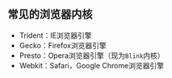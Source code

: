 ## 常见的浏览器内核

- Trident：IE浏览器引擎
- Gecko：Firefox浏览器引擎
- Presto：Opera浏览器引擎（现为`Blink`内核）
- Webkit：Safari，Google Chrome浏览器引擎
